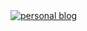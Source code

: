 <a href="https://adibfirman.space?utm_source=github">
  <img alt="personal blog" src="https://i.imgur.com/Iyw5Qhj.png" />
</a>
<!--
**adibfirman/adibfirman** is a ✨ _special_ ✨ repository because its `README.md` (this file) appears on your GitHub profile.

Here are some ideas to get you started:

- 🔭 I’m currently working on ...
- 🌱 I’m currently learning ...
- 👯 I’m looking to collaborate on ...
- 🤔 I’m looking for help with ...
- 💬 Ask me about ...
- 📫 How to reach me: ...
- 😄 Pronouns: ...
- ⚡ Fun fact: ...
-->

